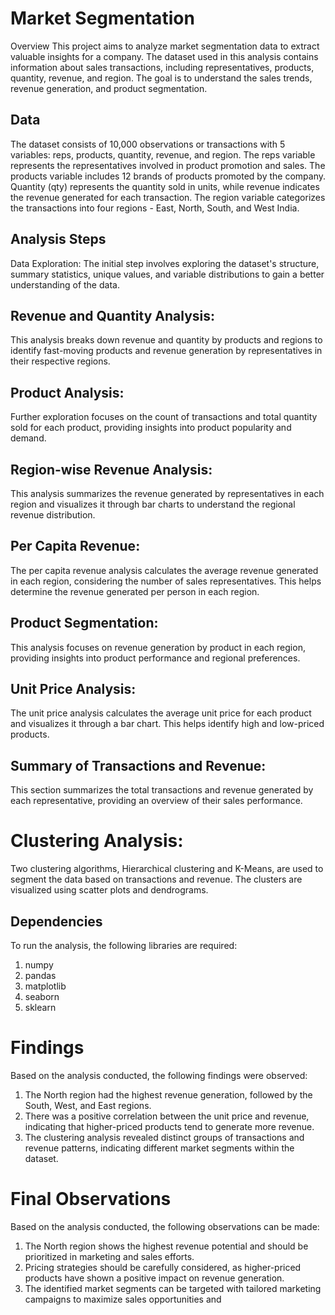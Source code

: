 
# Market Segmentation

Overview
This project aims to analyze market segmentation data to extract valuable insights for a company. The dataset used in this analysis contains information about sales transactions, including representatives, products, quantity, revenue, and region. The goal is to understand the sales trends, revenue generation, and product segmentation.

## Data
The dataset consists of 10,000 observations or transactions with 5 variables: reps, products, quantity, revenue, and region. The reps variable represents the representatives involved in product promotion and sales. The products variable includes 12 brands of products promoted by the company. Quantity (qty) represents the quantity sold in units, while revenue indicates the revenue generated for each transaction. The region variable categorizes the transactions into four regions - East, North, South, and West India.

## Analysis Steps
Data Exploration: The initial step involves exploring the dataset's structure, summary statistics, unique values, and variable distributions to gain a better understanding of the data.

## Revenue and Quantity Analysis: 

This analysis breaks down revenue and quantity by products and regions to identify fast-moving products and revenue generation by representatives in their respective regions.

## Product Analysis: 

Further exploration focuses on the count of transactions and total quantity sold for each product, providing insights into product popularity and demand.

## Region-wise Revenue Analysis:

This analysis summarizes the revenue generated by representatives in each region and visualizes it through bar charts to understand the regional revenue distribution.

## Per Capita Revenue: 

The per capita revenue analysis calculates the average revenue generated in each region, considering the number of sales representatives. This helps determine the revenue generated per person in each region.

## Product Segmentation: 

This analysis focuses on revenue generation by product in each region, providing insights into product performance and regional preferences.

## Unit Price Analysis: 

The unit price analysis calculates the average unit price for each product and visualizes it through a bar chart. This helps identify high and low-priced products.

## Summary of Transactions and Revenue: 

This section summarizes the total transactions and revenue generated by each representative, providing an overview of their sales performance.

# Clustering Analysis: 

Two clustering algorithms, Hierarchical clustering and K-Means, are used to segment the data based on transactions and revenue. The clusters are visualized using scatter plots and dendrograms.

## Dependencies
To run the analysis, the following libraries are required:

1. numpy
2. pandas
3. matplotlib
4. seaborn
5. sklearn


# Findings
Based on the analysis conducted, the following findings were observed:

1. The North region had the highest revenue generation, followed by the South, West, and East regions.
2. There was a positive correlation between the unit price and revenue, indicating that higher-priced products tend to generate more revenue.
3. The clustering analysis revealed distinct groups of transactions and revenue patterns, indicating different market segments within the dataset.

# Final Observations

Based on the analysis conducted, the following observations can be made:

1. The North region shows the highest revenue potential and should be prioritized in marketing and sales efforts.
2. Pricing strategies should be carefully considered, as higher-priced products have shown a positive impact on revenue generation.
3. The identified market segments can be targeted with tailored marketing campaigns to maximize sales opportunities and
